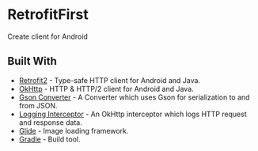 # RetrofitFirst
Create client for Android

## Built With

* [Retrofit2](https://github.com/square/retrofit) - Type-safe HTTP client for Android and Java.
* [OkHttp](https://github.com/square/okhttp) - HTTP & HTTP/2 client for Android and Java.
* [Gson Converter](https://github.com/square/retrofit/tree/master/retrofit-converters/gson) - A Converter which uses Gson for serialization to and from JSON.
* [Logging Interceptor](https://github.com/square/okhttp/tree/master/okhttp-logging-interceptor) - An OkHttp interceptor which logs HTTP request and response data.
* [Glide](https://github.com/bumptech/glide) - Image loading framework.
* [Gradle](https://github.com/gradle/gradle) - Build tool.

